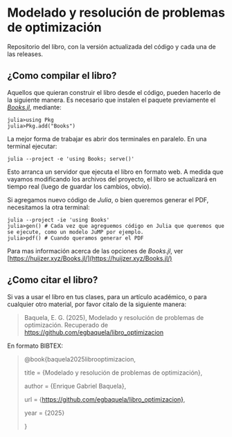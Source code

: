 # Modelado y resolución de problemas de optimización
 Repositorio del libro, con la versión actualizada del código y cada una de las releases.


## ¿Como compilar el libro?
Aquellos que quieran construir el libro desde el código, pueden hacerlo de la siguiente manera. Es necesario que instalen el paquete previamente el _[Books.jl](https://github.com/JuliaBooks/Books.jl)_, mediante:

```
julia>using Pkg
julia>Pkg.add("Books")
```

La mejor forma de trabajar es abrir dos terminales en paralelo. En una terminal ejecutar:
```
julia --project -e 'using Books; serve()'
```

Esto arranca un servidor que ejecuta el libro en formato web. A medida que vayamos modificando los archivos del proyecto, el libro se actualizará en tiempo real (luego de guardar los cambios, obvio). 

Si agregamos nuevo código de _Julia_, o bien queremos generar el PDF, necesitamos la otra terminal:

```
julia --project -ie 'using Books'
julia>gen() # Cada vez que agreguemos código en Julia que queremos que se ejecute, como un modelo JuMP por ejemplo.
julia>pdf() # Cuando queramos generar el PDF
```

Para mas información acerca de las opciones de _Books.jl_, ver [https://huijzer.xyz/Books.jl/](https://huijzer.xyz/Books.jl/)

## ¿Como citar el libro?
Si vas a usar el libro en tus clases, para un artículo académico, o para cualquier otro material, por favor citalo de la siguiente manera:

> Baquela, E. G. (2025), Modelado y resolución de problemas de optimización. Recuperado de https://github.com/egbaquela/libro_optimizacion

En formato BIBTEX:

> @book{baquela2025librooptimizacion,
>
>   title = {Modelado y resolución de problemas de optimización},
>
>   author = {Enrique Gabriel Baquela},
>
>   url = {https://github.com/egbaquela/libro_optimizacion},
>
>   year = {2025}
>
> }

